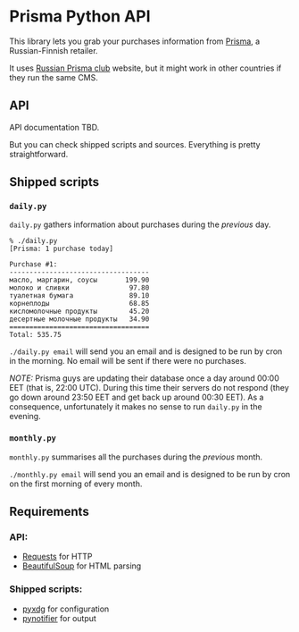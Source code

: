 Prisma Python API
==================

This library lets you grab your purchases information from [Prisma][prisma], a Russian-Finnish retailer.

It uses [Russian Prisma club][club] website, but it might work in other countries if they run
the same CMS.


API
----

API documentation TBD.

But you can check shipped scripts and sources. Everything is pretty straightforward.


Shipped scripts
----------------

### `daily.py`

`daily.py` gathers information about purchases during the _previous_ day.

~~~~~~~~ShellSession
% ./daily.py  
[Prisma: 1 purchase today]

Purchase #1:
-----------------------------------
масло, маргарин, соусы       199.90
молоко и сливки               97.80
туалетная бумага              89.10
корнеплоды                    68.85
кисломолочные продукты        45.20
десертные молочные продукты   34.90
===================================
Total: 535.75
~~~~~~~~~

`./daily.py email` will send you an email and is designed to be run by cron in the morning.
No email will be sent if there were no purchases.

_NOTE:_ Prisma guys are updating their database once a day around 00:00 EET (that is, 22:00 UTC).
During this time their servers do not respond (they go down around 23:50 EET and get back up around 00:30 EET).
As a consequence, unfortunately it makes no sense to run `daily.py` in the evening.

### `monthly.py`

`monthly.py` summarises all the purchases during the _previous_ month.

`./monthly.py email` will send you an email and is designed to be run by cron on the first morning of every month.


Requirements
-------------

### API:

* [Requests](http://python-requests.org/) for HTTP
* [BeautifulSoup](http://www.crummy.com/software/BeautifulSoup/) for HTML parsing

### Shipped scripts:

* [pyxdg](https://freedesktop.org/www/Software/pyxdg/) for configuration
* [pynotifier](https://github.com/kirelagin/pynotifier) for output


 [prisma]:  http://prismamarket.ru/
 [club]:    http://www.sok-ru.tx.fi/
